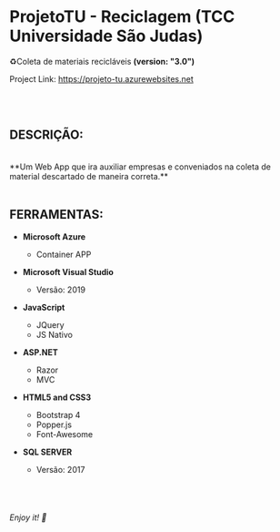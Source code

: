 # ProjetoTU - Reciclagem (TCC Universidade São Judas)
♻️Coleta de materiais recicláveis <b>(version: "3.0")</b>

Project Link: <https://projeto-tu.azurewebsites.net>

<br />
<br />


## DESCRIÇÃO:
</br>
**Um Web App que ira auxiliar empresas e conveniados na coleta de material descartado de maneira correta.**

<br />
<br />

## FERRAMENTAS:
* **Microsoft Azure**
  * Container APP
  
* **Microsoft Visual Studio**
  * Versão: 2019
  
* **JavaScript**
  * JQuery
  * JS Nativo
  
* **ASP.NET**
  * Razor
  * MVC
  
* **HTML5 and CSS3**
  * Bootstrap 4
  * Popper.js
  * Font-Awesome
  
* **SQL SERVER**
  * Versão: 2017

<br />
<br />

###### Enjoy it! 🤘
